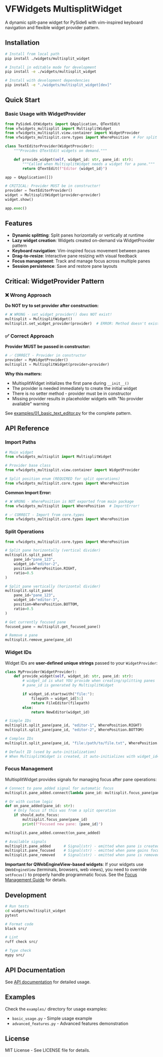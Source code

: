 # VFWidgets MultisplitWidget

A dynamic split-pane widget for PySide6 with vim-inspired keyboard navigation and flexible widget provider pattern.

## Installation

```bash
# Install from local path
pip install ./widgets/multisplit_widget

# Install in editable mode for development
pip install -e ./widgets/multisplit_widget

# Install with development dependencies
pip install -e "./widgets/multisplit_widget[dev]"
```

## Quick Start

### Basic Usage with WidgetProvider

```python
from PySide6.QtWidgets import QApplication, QTextEdit
from vfwidgets_multisplit import MultisplitWidget
from vfwidgets_multisplit.view.container import WidgetProvider
from vfwidgets_multisplit.core.types import WherePosition  # For split operations

class TextEditorProvider(WidgetProvider):
    """Provides QTextEdit widgets on demand."""

    def provide_widget(self, widget_id: str, pane_id: str):
        """Called when MultisplitWidget needs a widget for a pane."""
        return QTextEdit(f"Editor {widget_id}")

app = QApplication([])

# CRITICAL: Provider MUST be in constructor!
provider = TextEditorProvider()
widget = MultisplitWidget(provider=provider)
widget.show()

app.exec()
```

## Features

- **Dynamic splitting**: Split panes horizontally or vertically at runtime
- **Lazy widget creation**: Widgets created on-demand via WidgetProvider pattern
- **Keyboard navigation**: Vim-inspired focus movement between panes
- **Drag-to-resize**: Interactive pane resizing with visual feedback
- **Focus management**: Track and manage focus across multiple panes
- **Session persistence**: Save and restore pane layouts

## Critical: WidgetProvider Pattern

### ❌ Wrong Approach

**Do NOT try to set provider after construction:**
```python
# ❌ WRONG - set_widget_provider() does NOT exist!
multisplit = MultisplitWidget()
multisplit.set_widget_provider(provider)  # ERROR: Method doesn't exist!
```

### ✅ Correct Approach

**Provider MUST be passed in constructor:**
```python
# ✅ CORRECT - Provider in constructor
provider = MyWidgetProvider()
multisplit = MultisplitWidget(provider=provider)
```

**Why this matters:**
- MultisplitWidget initializes the first pane during `__init__()`
- The provider is needed immediately to create the initial widget
- There is no setter method - provider must be in constructor
- Missing provider results in placeholder widgets with "No provider available" warning

See [examples/01_basic_text_editor.py](examples/01_basic_text_editor.py) for the complete pattern.

## API Reference

### Import Paths

```python
# Main widget
from vfwidgets_multisplit import MultisplitWidget

# Provider base class
from vfwidgets_multisplit.view.container import WidgetProvider

# Split position enum (REQUIRED for split operations)
from vfwidgets_multisplit.core.types import WherePosition
```

**Common Import Error:**
```python
# ❌ WRONG - WherePosition is NOT exported from main package
from vfwidgets_multisplit import WherePosition  # ImportError!

# ✅ CORRECT - Import from core.types
from vfwidgets_multisplit.core.types import WherePosition
```

### Split Operations

```python
from vfwidgets_multisplit.core.types import WherePosition

# Split pane horizontally (vertical divider)
multisplit.split_pane(
    pane_id="pane_123",
    widget_id="editor-2",
    position=WherePosition.RIGHT,
    ratio=0.5
)

# Split pane vertically (horizontal divider)
multisplit.split_pane(
    pane_id="pane_123",
    widget_id="editor-3",
    position=WherePosition.BOTTOM,
    ratio=0.5
)

# Get currently focused pane
focused_pane = multisplit.get_focused_pane()

# Remove a pane
multisplit.remove_pane(pane_id)
```

### Widget IDs

Widget IDs are **user-defined unique strings** passed to your `WidgetProvider`:

```python
class MyProvider(WidgetProvider):
    def provide_widget(self, widget_id: str, pane_id: str):
        # widget_id is what YOU provide when creating/splitting panes
        # pane_id is generated by MultisplitWidget

        if widget_id.startswith("file:"):
            filepath = widget_id[5:]
            return FileEditor(filepath)
        else:
            return NewEditor(widget_id)

# Simple IDs
multisplit.split_pane(pane_id, "editor-1", WherePosition.RIGHT)
multisplit.split_pane(pane_id, "editor-2", WherePosition.BOTTOM)

# Complex IDs
multisplit.split_pane(pane_id, "file:/path/to/file.txt", WherePosition.RIGHT)

# Default ID (used by auto-initialization)
# When MultisplitWidget is created, it auto-initializes with widget_id="default"
```

### Focus Management

MultisplitWidget provides signals for managing focus after pane operations:

```python
# Connect to pane_added signal for automatic focus
multisplit.pane_added.connect(lambda pane_id: multisplit.focus_pane(pane_id))

# Or with custom logic
def on_pane_added(pane_id: str):
    # Only focus if this was from a split operation
    if should_auto_focus:
        multisplit.focus_pane(pane_id)
        print(f"Focused new pane: {pane_id}")

multisplit.pane_added.connect(on_pane_added)

# Available signals
multisplit.pane_added      # Signal(str) - emitted when pane is created
multisplit.pane_focused    # Signal(str) - emitted when pane gains focus
multisplit.pane_removed    # Signal(str) - emitted when pane is removed
```

**Important for QWebEngineView-based widgets**: If your widgets use `QWebEngineView` (terminals, browsers, web views), you need to override `setFocus()` to properly handle programmatic focus. See the [Focus Management Guide](docs/focus-management-GUIDE.md) for details.

## Development

```bash
# Run tests
cd widgets/multisplit_widget
pytest

# Format code
black src/

# Lint
ruff check src/

# Type check
mypy src/
```

## API Documentation

See [API documentation](docs/api.md) for detailed usage.

## Examples

Check the `examples/` directory for usage examples:
- `basic_usage.py` - Simple usage example
- `advanced_features.py` - Advanced features demonstration

## License

MIT License - See LICENSE file for details.

